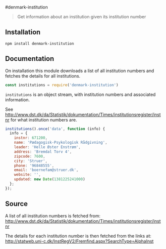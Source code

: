 #denmark-institution

> Get information about an institution given its institution number

## Installation

```sheel
npm install denmark-institution
```

## Documentation

On installation this module downloads a list of all institution numbers and
fetches the details for all institutions.

```javascript
const institutions = require('denmark-institution')
```

`institutions` is an object stream, with institution numbers and associated
information.

See http://www.dst.dk/da/Statistik/dokumentation/Times/institutionsregister/instnr
for what institution numbers are.

```javascript
institutions().once('data', function (info) {
  info = {
    instnr: 671200,
    name: 'Pædagogisk-Psykologisk Rådgivning',
    leader: 'Helle Øster Enstrøm',
    address: 'Bremdal Torv 4',
    zipcode: 7600,
    city: 'Struer',
    phone: '96848555',
    email: 'boernefam@struer.dk',
    website: '',
    updated: new Date(1381225241000)
  };
});
```

## Source

A list of all institution numbers is fetched from:
http://www.dst.dk/da/Statistik/dokumentation/Times/institutionsregister/instnr

The details for each institution number is then fetched from the links at:
http://statweb.uni-c.dk/InstRegV2/Fremfind.aspx?SearchType=AlphaInst

